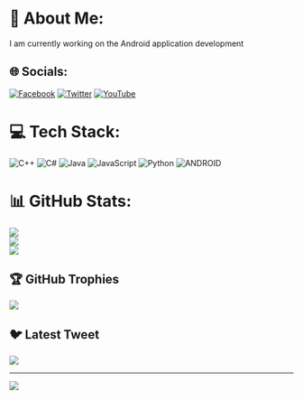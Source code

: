 # 💫 About Me:
I am currently working on the Android application development 


## 🌐 Socials:
[![Facebook](https://img.shields.io/badge/Facebook-%231877F2.svg?logo=Facebook&logoColor=white)](https://facebook.com/https://www.facebook.com/alinur.ali.585?mibextid=ZbWKwL) [![Twitter](https://img.shields.io/badge/Twitter-%231DA1F2.svg?logo=Twitter&logoColor=white)](https://twitter.com/https://twitter.com/ECH2024?t=pDsJLmhLHCTy8QahUpdJxA&s=09) [![YouTube](https://img.shields.io/badge/YouTube-%23FF0000.svg?logo=YouTube&logoColor=white)](https://youtube.com/@https://youtube.com/@expertscodinghome6469) 

# 💻 Tech Stack:
![C++](https://img.shields.io/badge/c++-%2300599C.svg?style=for-the-badge&logo=c%2B%2B&logoColor=white) ![C#](https://img.shields.io/badge/c%23-%23239120.svg?style=for-the-badge&logo=c-sharp&logoColor=white) ![Java](https://img.shields.io/badge/java-%23ED8B00.svg?style=for-the-badge&logo=java&logoColor=white) ![JavaScript](https://img.shields.io/badge/javascript-%23323330.svg?style=for-the-badge&logo=javascript&logoColor=%23F7DF1E) ![Python](https://img.shields.io/badge/python-3670A0?style=for-the-badge&logo=python&logoColor=ffdd54) ![ANDROID](https://img.shields.io/badge/android-%2320232a.svg?style=for-the-badge&logo=android&logoColor=%a4c639)
# 📊 GitHub Stats:
![](https://github-readme-stats.vercel.app/api?username=ali-nur-ali&theme=dark&hide_border=false&include_all_commits=false&count_private=false)<br/>
![](https://github-readme-streak-stats.herokuapp.com/?user=ali-nur-ali&theme=dark&hide_border=false)<br/>
![](https://github-readme-stats.vercel.app/api/top-langs/?username=ali-nur-ali&theme=dark&hide_border=false&include_all_commits=false&count_private=false&layout=compact)

## 🏆 GitHub Trophies
![](https://github-profile-trophy.vercel.app/?username=ali-nur-ali&theme=radical&no-frame=false&no-bg=false&margin-w=4)

## 🐦 Latest Tweet
[![](https://gtce.itsvg.in/api?username=https://twitter.com/ECH2024?t=pDsJLmhLHCTy8QahUpdJxA&s=09)](https://github.com/VishwaGauravIn/github-twitter-card-embed)

---
[![](https://visitcount.itsvg.in/api?id=ali-nur-ali&icon=0&color=0)](https://visitcount.itsvg.in)

<!-- Proudly created with GPRM ( https://gprm.itsvg.in ) -->
